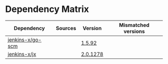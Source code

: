 # Dependency Matrix

Dependency | Sources | Version | Mismatched versions
---------- | ------- | ------- | -------------------
[jenkins-x/go-scm](https://github.com/jenkins-x/go-scm) |  | [1.5.92]() | 
[jenkins-x/jx](https://github.com/jenkins-x/jx) |  | [2.0.1278](https://github.com/jenkins-x/jx/releases/tag/v2.0.1278) | 
